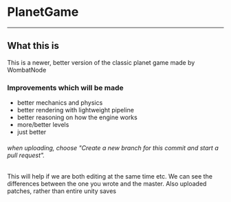 # PlanetGame
---

## What this is
This is a newer, better version of the classic planet game made by WombatNode

### Improvements which will be made
* better mechanics and physics
* better rendering with lightweight pipeline
* better reasoning on how the engine works
* more/better levels
* just better


###### when uploading, choose "Create a new branch for this commit and start a pull request".
This will help if we are both editing at the same time etc. We can see the differences between the one you wrote and the master.
Also uploaded patches, rather than entire unity saves
